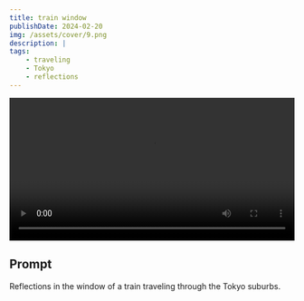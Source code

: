 ```yaml
---
title: train window
publishDate: 2024-02-20
img: /assets/cover/9.png
description: |
tags:
    - traveling
    - Tokyo
    - reflections
---
```


<video style="width: 100%;" src="/assets/video/train-window.mp4" controls ></video>

## Prompt

Reflections in the window of a train traveling through the Tokyo suburbs.
